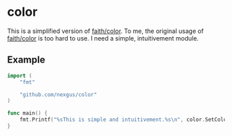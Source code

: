 # color

This is a simplified version of [faith/color](https://github.com/fatih/color). To me, the original usage of [faith/color](https://github.com/fatih/color) is too hard to use. I need a simple, intuitivement module.

## Example
```go
import (
    "fmt"

    "github.com/nexgus/color"
)

func main() {
    fmt.Printf("%sThis is simple and intuitivement.%s\n", color.SetColor(color.FgHiWhite, color.BgRed), color.Reset())
}
```
